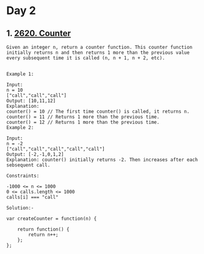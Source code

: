 # Day 2

## 1. [2620. Counter](https://leetcode.com/problems/counter/description/?envType=study-plan-v2&envId=30-days-of-javascript)
```
Given an integer n, return a counter function. This counter function initially returns n and then returns 1 more than the previous value every subsequent time it is called (n, n + 1, n + 2, etc).


Example 1:

Input: 
n = 10 
["call","call","call"]
Output: [10,11,12]
Explanation: 
counter() = 10 // The first time counter() is called, it returns n.
counter() = 11 // Returns 1 more than the previous time.
counter() = 12 // Returns 1 more than the previous time.
Example 2:

Input: 
n = -2
["call","call","call","call","call"]
Output: [-2,-1,0,1,2]
Explanation: counter() initially returns -2. Then increases after each sebsequent call.
 
Constraints:

-1000 <= n <= 1000
0 <= calls.length <= 1000
calls[i] === "call"

Solution:-
```
```JS
var createCounter = function(n) {
    
    return function() {
        return n++;
    };
};

```

